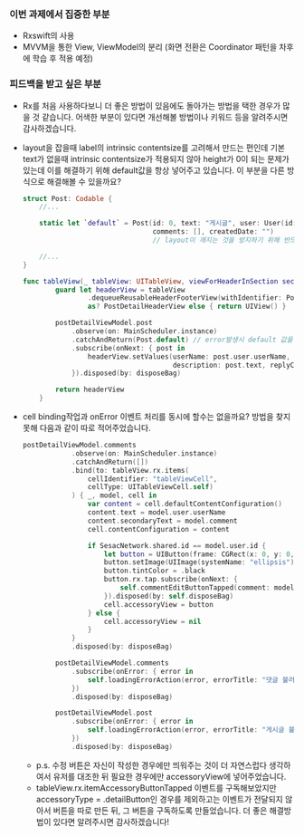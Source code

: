 ### 이번 과제에서 집중한 부분

- Rxswift의 사용
- MVVM을 통한 View, ViewModel의 분리 (화면 전환은 Coordinator 패턴을 차후에 학습 후 적용 예정)



### 피드백을 받고 싶은 부분

- Rx를 처음 사용하다보니 더 좋은 방법이 있음에도 돌아가는 방법을 택한 경우가 많을 것 같습니다. 어색한 부분이 있다면 개선해볼 방법이나 키워드 등을 알려주시면 감사하겠습니다.

- layout을 잡을때 label의 intrinsic contentsize를 고려해서 만드는 편인데 기본 text가 없을때 intrinsic contentsize가 적용되지 않아 height가 0이 되는 문제가 있는데 이를 해결하기 위해 default값을 항상 넣어주고 있습니다. 이 부분을 다른 방식으로 해결해볼 수 있을까요?

  ```swift
  struct Post: Codable {
      //...
  
      static let `default` = Post(id: 0, text: "게시글", user: User(id: 0, userName: "익명"),
                                  comments: [], createdDate: "") 
                                  // layout이 깨지는 것을 방지하기 위해 반드시 label을 위한 default값이 필요
  
      //...
  }
  
  func tableView(_ tableView: UITableView, viewForHeaderInSection section: Int) -> UIView? {
          guard let headerView = tableView
                  .dequeueReusableHeaderFooterView(withIdentifier: PostDetailHeaderView.reuseIdentifier)
                  as? PostDetailHeaderView else { return UIView() }
  
          postDetailViewModel.post
              .observe(on: MainScheduler.instance)
              .catchAndReturn(Post.default) // error발생시 default 값을 넣어주는 모습
              .subscribe(onNext: { post in
                  headerView.setValues(userName: post.user.userName, date: post.createdDate,
                                       description: post.text, replyCount: post.comments.count)
              }).disposed(by: disposeBag)
  
          return headerView
      }
  ```

- cell binding작업과 onError 이벤트 처리를 동시에 할수는 없을까요? 방법을 찾지 못해 다음과 같이 따로 적어주었습니다.

  ```swift
  postDetailViewModel.comments
              .observe(on: MainScheduler.instance)
              .catchAndReturn([])
              .bind(to: tableView.rx.items(
                  cellIdentifier: "tableViewCell",
                  cellType: UITableViewCell.self)
              ) { _, model, cell in
                  var content = cell.defaultContentConfiguration()
                  content.text = model.user.userName
                  content.secondaryText = model.comment
                  cell.contentConfiguration = content
  
                  if SesacNetwork.shared.id == model.user.id {
                      let button = UIButton(frame: CGRect(x: 0, y: 0, width: 20, height: 20))
                      button.setImage(UIImage(systemName: "ellipsis"), for: .normal)
                      button.tintColor = .black
                      button.rx.tap.subscribe(onNext: {
                          self.commentEditButtonTapped(comment: model)
                      }).disposed(by: self.disposeBag)
                      cell.accessoryView = button
                  } else {
                      cell.accessoryView = nil
                  }
              }
              .disposed(by: disposeBag)
  
          postDetailViewModel.comments
              .subscribe(onError: { error in
                  self.loadingErrorAction(error, errorTitle: "댓글 불러오기 실패")
              })
              .disposed(by: disposeBag)
  
          postDetailViewModel.post
              .subscribe(onError: { error in
                  self.loadingErrorAction(error, errorTitle: "게시글 불러오기 실패")
              })
              .disposed(by: disposeBag)
  ```

  

  - p.s. 수정 버튼은 자신이 작성한 경우에만 띄워주는 것이 더 자연스럽다 생각하여서 유저를 대조한 뒤 필요한 경우에만 accessoryView에 넣어주었습니다.
  - tableView.rx.itemAccessoryButtonTapped 이벤트를 구독해보았지만 accessoryType = .detailButton인 경우를 제외하고는 이벤트가 전달되지 않아서 버튼을 따로 만든 뒤, 그 버튼을 구독하도록 만들었습니다. 더 좋은 해결방법이 있다면 알려주시면 감사하겠습니다!
